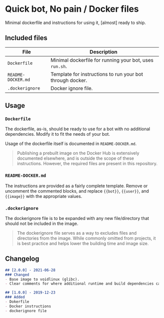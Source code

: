 # Quick bot, No pain / **Docker files**

Minimal dockerfile and instructions for using it, [almost] ready to ship.


## Included files

| File               | Description                                               |
| ------------------ | --------------------------------------------------------- |
| `Dockerfile`       | Minimal dockerfile for running your bot, uses `run.sh`.   |
| `README-DOCKER.md` | Template for instructions to run your bot through docker. |
| `.dockerignore`    | Docker ignore file.                                       |


## Usage

### `Dockerfile`

The dockerfile, as-is, should be ready to use for a bot with no additional dependencies. Modify it to fit the needs of your bot.

Usage of the dockerfile itself is documented in `README-DOCKER.md`.

> Publishing a prebuilt image on the Docker Hub is extensively documented elsewhere, and is outside the scope of these instructions. However, the required files are present in this repository.

### `README-DOCKER.md`

The instructions are provided as a fairly complete template. Remove or uncomment the commented blocks, and replace `{{bot}}`, `{{user}}`, and `{{image}}` with the appropriate values.

### `.dockerignore`

The dockerignore file is to be expanded with any new file/directory that should not be included in the image.

> The dockerignore file serves as a way to excludes files and directories from the image. While commonly omitted from projects, it is best practice and helps lower the building time and image size.


## Changelog

```md
## [2.0.0] - 2021-06-28
### Changed
- Base image to voidlinux (glibc).
- Clear comments for where additional runtime and build dependencies can be specified.

## [1.0.0] - 2019-12-23
### Added
- Dokerfile
- Docker instructions
- dockerignore file
```
